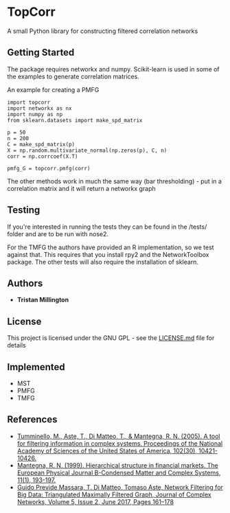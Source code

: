 # TopCorr

A small Python library for constructing filtered correlation networks

## Getting Started

The package requires networkx and numpy. Scikit-learn is used in some of the examples to generate correlation matrices.

An example for creating a PMFG
```
import topcorr
import networkx as nx
import numpy as np
from sklearn.datasets import make_spd_matrix

p = 50
n = 200
C = make_spd_matrix(p)
X = np.random.multivariate_normal(np.zeros(p), C, n)
corr = np.corrcoef(X.T)

pmfg_G = topcorr.pmfg(corr)
```

The other methods work in much the same way (bar thresholding) - put in a correlation matrix and
it will return a networkx graph 

## Testing

If you're interested in running the tests they can be found in the /tests/ folder and are to
be run with nose2. 

For the TMFG the authors have provided an R implementation, so we test against that. This requires
that you install rpy2 and the NetworkToolbox package. The other tests will also require the installation
of sklearn. 

## Authors

* **Tristan Millington**

## License

This project is licensed under the GNU GPL - see the [LICENSE.md](LICENSE.md) file for details

## Implemented
* MST
* PMFG
* TMFG

## References
* [Tumminello, M., Aste, T., Di Matteo, T., & Mantegna, R. N. (2005). A tool for filtering information in complex systems. Proceedings of the National Academy of Sciences of the United States of America, 102(30), 10421-10426.](http://www.pnas.org/content/102/30/10421)
* [Mantegna, R. N. (1999). Hierarchical structure in financial markets. The European Physical Journal B-Condensed Matter and Complex Systems, 11(1), 193-197.](https://epjb.epj.org/articles/epjb/abs/1999/17/b9199/b9199.html)
* [Guido Previde Massara, T. Di Matteo, Tomaso Aste, Network Filtering for Big Data: Triangulated Maximally Filtered Graph, Journal of Complex Networks, Volume 5, Issue 2, June 2017, Pages 161–178](https://doi.org/10.1093/comnet/cnw015)
